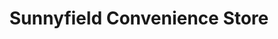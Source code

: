 ---
title: "Sunnyfield Convenience Store"
url: /derby/sunnyfield-convenience-store/
shop: convenience
---